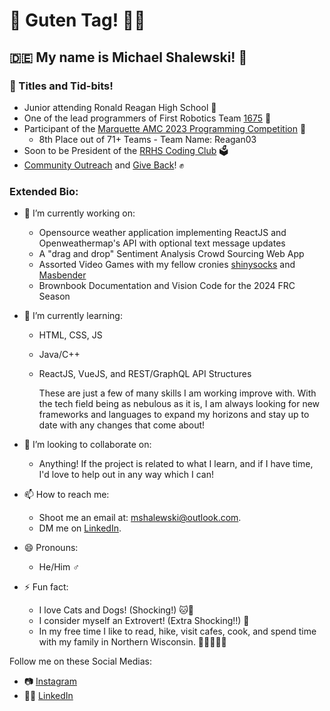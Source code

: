 # 👋 Guten Tag! 🧑‍💻
## 🇩🇪 My name is Michael Shalewski! 🌹
### 📜 Titles and Tid-bits!

* Junior attending Ronald Reagan High School 🏫
* One of the lead programmers of First Robotics Team [1675](https://github.com/frc1675/) 🤖
* Participant of the [Marquette AMC 2023 Programming Competition](https://codeabac.us/blue/standings) 🏅
   * 8th Place out of 71+ Teams - Team Name: Reagan03  
* Soon to be President of the [RRHS Coding Club](https://github.com/RRHS-Coding-Club/) 🗳️
* [Community Outreach](https://frc1675.com/for-students/) and [Give Back](https://www.hungertaskforce.org/)! ✊

### Extended Bio:

- 🔭 I’m currently working on:
  * Opensource weather application implementing ReactJS and Openweathermap's API with optional text message updates
  * A "drag and drop" Sentiment Analysis Crowd Sourcing Web App
  * Assorted Video Games with my fellow cronies [shinysocks](https://github.com/shinysocks/) and [Masbender](https://github.com/masbender/)
  * Brownbook Documentation and Vision Code for the 2024 FRC Season
- 🌱 I’m currently learning:
  * HTML, CSS, JS
  * Java/C++
  * ReactJS, VueJS, and REST/GraphQL API Structures

      These are just a few of many skills I am working improve with. With the tech field being as nebulous as it is, I am always looking for new frameworks and languages to expand my horizons and stay up to date with any changes that come about!

- 👯 I’m looking to collaborate on:
  * Anything!
      If the project is related to what I learn, and if I have time, I'd love to help out in any way which I can! 
- 📫 How to reach me: 
  * Shoot me an email at: [mshalewski@outlook.com](mailto:mshalewski@outlook.com).
  * DM me on [LinkedIn](https://www.linkedin.com/in/michael-shalewski/).
- 😄 Pronouns: 
  * He/Him ♂️
- ⚡ Fun fact: 
  * I love Cats and Dogs! (Shocking!) 🐱🐶
  * I consider myself an Extrovert! (Extra Shocking!!) 📢
  * In my free time I like to read, hike, visit cafes, cook, and spend time with my family in Northern Wisconsin. 👨‍👩‍👧‍👦🎣

Follow me on these Social Medias:
- 📷 [Instagram](https://www.instagram.com/jagernet_ops/)
- 🧑‍💼 [LinkedIn](https://www.linkedin.com/in/michael-shalewski/)
